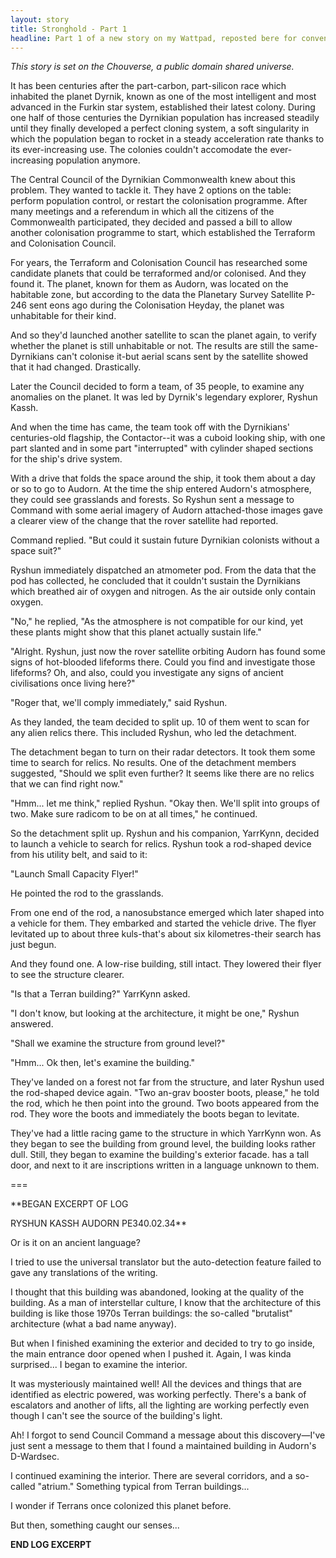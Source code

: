 ```yaml
---
layout: story
title: Stronghold - Part 1
headline: Part 1 of a new story on my Wattpad, reposted bere for convenience of school officials. Part of the Chouverse public domain shared universe.
---
```



*This story is set on the Chouverse, a public domain shared universe.*

It has been centuries after the part-carbon, part-silicon race which inhabited the planet Dyrnik, known as one of the most intelligent and most advanced in the Furkin star system, established their latest colony. During one half of those centuries the Dyrnikian population has increased steadily until they finally developed a perfect cloning system, a soft singularity in which the population began to rocket in a steady acceleration rate thanks to its ever-increasing use. The colonies couldn't accomodate the ever-increasing population anymore.

The Central Council of the Dyrnikian Commonwealth knew about this problem. They wanted to tackle it. They have 2 options on the table: perform population control, or restart the colonisation programme. After many meetings and a referendum in which all the citizens of the Commonwealth participated, they decided and passed a bill to allow another colonisation programme to start, which established the Terraform and Colonisation Council.

For years, the Terraform and Colonisation Council has researched some candidate planets that could be terraformed and/or colonised. And they found it. The planet, known for them as Audorn, was located on the habitable zone, but according to the data the Planetary Survey Satellite P-246 sent eons ago during the Colonisation Heyday, the planet was unhabitable for their kind.

And so they'd launched another satellite to scan the planet again, to verify whether the planet is still unhabitable or not. The results are still the same-Dyrnikians can't colonise it-but aerial scans sent by the satellite showed that it had changed. Drastically.

Later the Council decided to form a team, of 35 people, to examine any anomalies on the planet. It was led by Dyrnik's legendary explorer, Ryshun Kassh.

And when the time has came, the team took off with the Dyrnikians' centuries-old flagship, the Contactor--it was a cuboid looking ship, with one part slanted and in some part "interrupted" with cylinder shaped sections for the ship's drive system.

With a drive that folds the space around the ship, it took them about a day or so to go to Audorn. At the time the ship entered Audorn's atmosphere, they could see grasslands and forests. So Ryshun sent a message to Command with some aerial imagery of Audorn attached-those images gave a clearer view of the change that the rover satellite had reported.

Command replied. "But could it sustain future Dyrnikian colonists without a space suit?"

Ryshun immediately dispatched an atmometer pod. From the data that the pod has collected, he concluded that it couldn't sustain the Dyrnikians which breathed air of oxygen and nitrogen. As the air outside only contain oxygen.

"No," he replied, "As the atmosphere is not compatible for our kind, yet these plants might show that this planet actually sustain life."

"Alright. Ryshun, just now the rover satellite orbiting Audorn has found some signs of hot-blooded lifeforms there. Could you find and investigate those lifeforms? Oh, and also, could you investigate any signs of ancient civilisations once living here?"

"Roger that, we'll comply immediately," said Ryshun.

As they landed, the team decided to split up. 10 of them went to scan for any alien relics there. This included Ryshun, who led the detachment. 

The detachment began to turn on their radar detectors. It took them some time to search for relics. No results. One of the detachment members suggested, "Should we split even further? It seems like there are no relics that we can find right now."

"Hmm... let me think," replied Ryshun. "Okay then. We'll split into groups of two. Make sure radicom to be on at all times," he continued.

So the detachment split up. Ryshun and his companion, YarrKynn, decided to launch a vehicle to search for relics. Ryshun took a rod-shaped device from his utility belt, and said to it:

"Launch Small Capacity Flyer!"

He pointed the rod to the grasslands.

From one end of the rod, a nanosubstance emerged which later shaped into a vehicle for them. They embarked and started the vehicle drive. The flyer levitated up to about three kuls-that's about six kilometres-their search has just begun.

And they found one. A low-rise building, still intact. They lowered their flyer to see the structure clearer.

"Is that a Terran building?" YarrKynn asked.

"I don't know, but looking at the architecture, it might be one," Ryshun answered.

"Shall we examine the structure from ground level?"

"Hmm... Ok then, let's examine the building."

They've landed on a forest not far from the structure, and later Ryshun used the rod-shaped device again. "Two an-grav booster boots, please," he told the rod, which he then point into the ground. Two boots appeared from the rod. They wore the boots and immediately the boots began to levitate.

They've had a little racing game to the structure in which YarrKynn won. As they began to see the building from ground level, the building looks rather dull. Still, they began to examine the building's exterior facade. has a tall door, and next to it are inscriptions written in a language unknown to them.

===

**BEGAN EXCERPT OF LOG

RYSHUN KASSH
AUDORN
PE340.02.34**

Or is it on an ancient language?

I tried to use the universal translator but the auto-detection feature failed to gave any translations of the writing.

I thought that this building was abandoned, looking at the quality of the building. As a man of interstellar culture, I know that the architecture of this building is like those 1970s Terran buildings: the so-called "brutalist" architecture (what a bad name anyway).

But when I finished examining the exterior and decided to try to go inside, the main entrance door opened when I pushed it. Again, I was kinda surprised... I began to examine the interior.

It was mysteriously maintained well! All the devices and things that are identified as electric powered, was working perfectly. There's a bank of escalators and another of lifts, all the lighting are working perfectly even though I can't see the source of the building's light.

Ah! I forgot to send Council Command a message about this discovery—I've just sent a message to them that I found a maintained building in Audorn's D-Wardsec.

I continued examining the interior. There are several corridors, and a so-called "atrium." Something typical from Terran buildings...

I wonder if Terrans once colonized this planet before.

But then, something caught our senses...

**END LOG EXCERPT**

